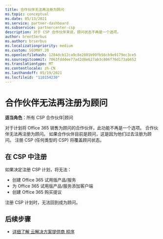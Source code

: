 ```yaml
---
title: 合作伙伴无法再注册为顾问
ms.topic: conceptual
ms.date: 05/13/2021
ms.service: partner-dashboard
ms.subservice: partnercenter-csp
description: 对于 CSP 合作伙伴来说，顾问状态不再是一个选项。
author: brentSerbus
ms.author: brserbus
ms.localizationpriority: medium
ms.custom: SEOMAY.20
ms.openlocfilehash: 1284dcb12ca9c8e2801b99fb56cb9e9179ec3ce5
ms.sourcegitcommit: 7063fdddee77ad2d8e627ab3c806f76d173ab652
ms.translationtype: MT
ms.contentlocale: zh-CN
ms.lasthandoff: 05/19/2021
ms.locfileid: "110154230"
---
```

# <a name="partners-can-no-longer-enroll-as-advisors"></a>合作伙伴无法再注册为顾问 

**适当角色**：所有 CSP 合作伙伴|顾问

对于计划将 Office 365 销售为顾问的合作伙伴，此功能不再是一个选项。 合作伙伴无法再注册为顾问。 如果合作伙伴目前是顾问，这是因为他们过去注册为顾问。
注册 CSP (任何类型的 CSP) 将覆盖顾问状态。

## <a name="enrolling-in-csp"></a>在 CSP 中注册

如果决定注册 CSP 计划，将无法：

- 创建 Office 365 试用版产品/服务
- 为 Office 365 试用版产品/服务添加客户端
- 创建 Office 365 购买提议

注册 CSP 计划时，无法回到成为顾问。

## <a name="next-steps"></a>后续步骤

- [详细了解 云解决方案提供商 程序](csp-overview.md)


